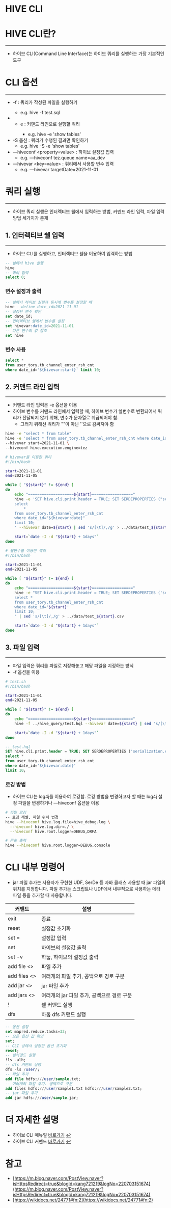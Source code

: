 # HIVE CLI

# HIVE CLI란?

---

- 하이브 CLI(Command Line Interface)는 하이브 쿼리를 실행하는 가장 기본적인 도구

# CLI 옵션

---

- -f <filename> : 쿼리가 작성된 파일을 실행하기
    - e.g. hive -f test.sql
- - e <quoted-query-string> : 커맨드 라인으로 실행할 쿼리
    - e.g. hive -e 'show tables'
- -S 옵션 : 쿼리가 수행된 결과면 확인하기
    - e.g. hive -S -e 'show tables'
- —hiveconf <property=value> : 하이브 설정값 입력
    - e.g. —hiveconf tez.queue.name=aa_dev
- —hivevar <key=value> : 쿼리에서 사용할 변수 입력
    - e.g. —hivevar targetDate=2021-11-01

# 쿼리 실행

---

- 하이브 쿼리 실행은 인터렉티브 쉘에서 입력하는 방법, 커멘드 라인 입력, 파일 입력 방법 세가지가 존재

## 1. 인터렉티브 쉘 입력

---

- 하이브 CLI를 실행하고, 인터렉티브 쉘을 이용하여 입력하는 방법

```sql
-- 쉘에서 hive 실행
hive
-- 쿼리 입력
select 0;
```

### 변수 설정과 출력

```sql
-- 쉘에서 하이브 실행과 동시에 변수를 설정할 때
hive --define date_id=2021-11-01
-- 설정된 변수 확인
set date_id;
-- 인터렉티브 쉘에서 변수를 설정
set hivevar:date_id=2021-11-01
-- 다른 변수의 값 참조
set hive
```

### 변수 사용

```sql
select * 
from user_tory.tb_channel_enter_rsh_cnt 
where date_id='${hivevar:start}' limit 10;
```

## 2. 커맨드 라인 입력

---

- 커맨드 라인 입력은 -e 옵션을 이용
- 하이브 변수를 커맨드 라인에서 입력할 때, 하이브 변수가 쉘변수로 변환되어서 쿼리가 전달되지 않기 위해, 변수가 문자열로 취급되어야 함.
    - 그러기 위해선 쿼리가 ""이 아닌 ''으로 감싸져야 함

```bash
hive -e "select * from table"
hive -e 'select * from user_tory.tb_channel_enter_rsh_cnt where date_id="${hivevar:start}" limit 10' \
--hivevar start=2021-11-01 \
--hiveconf hive.execution.engine=tez
```

```bash
# hivevar을 이용한 쿼리
#!/bin/bash

start=2021-11-01
end=2021-11-05

while [ "${start}" != ${end} ]
do  
    echo "====================${start}=================="
    hive -e 'SET hive.cli.print.header = TRUE; SET SERDEPROPERTIES ("serialization.encoding"="utf-8");
    select 
        * 
    from user_tory.tb_channel_enter_rsh_cnt 
    where date_id="${hivevar:date}"
    limit 10;
    ' --hivevar date=${start} | sed 's/[\t]/,/g' > ../data/test_${start}.csv

    start=`date -I -d "${start} + 1days"`
done
```

```bash
# 쉘변수를 이용한 쿼리
#!/bin/bash

start=2021-11-01
end=2021-11-05

while [ "${start}" != ${end} ]
do  
    echo "====================${start}=================="
    hive -e "SET hive.cli.print.header = TRUE; SET SERDEPROPERTIES ('serialization.encoding'='utf-8');
    select * 
    from user_tory.tb_channel_enter_rsh_cnt 
    where date_id='${start}'
    limit 10;
    " | sed 's/[\t]/,/g' > ../data/test_${start}.csv

    start=`date -I -d "${start} + 1days"`
done
```

## 3. 파일 입력

---

- 파일 입력은 쿼리를 파일로 저장해놓고 해당 파일을 지정하는 방식
- -f 옵션을 이용

```bash
# test.sh
#!/bin/bash

start=2021-11-01
end=2021-11-05

while [ "${start}" != ${end} ]
do  
    echo "====================${start}=================="
    hive -f ../hive_query/test.hql --hivevar date=${start} | sed 's/[\t]/,/g' > ../data/test_${start}.csv

    start=`date -I -d "${start} + 1days"`
done
```

```sql
-- test.hql
SET hive.cli.print.header = TRUE; SET SERDEPROPERTIES ('serialization.encoding'='utf-8');
select * 
from user_tory.tb_channel_enter_rsh_cnt 
where date_id='${hivevar:date}'
limit 10;
```

### 로깅 방법

- 하이브 CLI는 log4j를 이용하여 로깅함. 로깅 방법을 변경하고자 할 때는 log4j 설정 파일을 변경하거나 —hiveconf 옵션을 이용

```bash
# 파일 로깅 
-- 로깅 레벨, 파일 위치 변경 
hive --hiveconf hive.log.file=hive_debug.log \
  --hiveconf hive.log.dir=./ \
  --hiveconf hive.root.logger=DEBUG,DRFA

# 콘솔 출력 
hive --hiveconf hive.root.logger=DEBUG,console
```

# **CLI 내부 명령어**

- jar 파일 추가는 사용자가 구현한 UDF, SerDe 등 자바 클래스 사용할 때 jar 파일의 위치를 지정합니다. 파일 추가는 스크립트나 UDF에서 내부적으로 사용하는 메타 파일 등을 추가할 때 사용합니다.

| 커맨드 | 설명 |
| --- | --- |
| exit | 종료 |
| reset | 설정값 초기화 |
| set <key>=<value> | 설정값 입력 |
| set | 하이브의 설정값 출력 |
| set -v | 하둡, 하이브의 설정값 출력 |
| add file <> | 파일 추가 |
| add files <> | 여러개의 파일 추가, 공백으로 경로 구분 |
| add jar <> | jar 파일 추가 |
| add jars <> | 여러개의 jar 파일 추가, 공백으로 경로 구분 |
| !<command> | 쉘 커맨드 실행 |
| dfs <dfs command> | 하둡 dfs 커맨드 실행 |

```sql
-- 옵션 설정
set mapred.reduce.tasks=32;
-- 모든 옵션 값 확인
set;
-- CLI 상에서 설정한 옵션 초기화
reset;
-- 쉘커맨드 실행
!ls -alh;
-- dfs 커맨드 실행
dfs -ls /user/;
-- 파일 추가
add file hdfs:///user/sample.txt;
-- 여러개의 파일 추가. 공백으로 구분
add files hdfs:///user/sample1.txt hdfs:///user/sample2.txt;
-- jar 파일 추가
add jar hdfs:///user/sample.jar;
```

# 더 자세한 설명

- 하이브 CLI 매뉴얼 [바로가기](https://cwiki.apache.org/confluence/display/Hive/LanguageManual+Cli) [↩](https://wikidocs.net/24771#fnref:1)
- 하이브 CLI 커맨드 [바로가기](https://cwiki.apache.org/confluence/display/Hive/LanguageManual+Cli#LanguageManualCli-HiveInteractiveShellCommands) [↩](https://wikidocs.net/24771#fnref:2)

# 참고

- [https://m.blog.naver.com/PostView.naver?isHttpsRedirect=true&blogId=kang721219&logNo=220703151674](https://m.blog.naver.com/PostView.naver?isHttpsRedirect=true&blogId=kang721219&logNo=220703151674)
- [https://wikidocs.net/24771#fn:2](https://wikidocs.net/24771#fn:2)